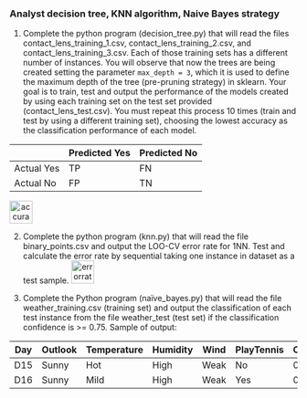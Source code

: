 ### Analyst decision tree, KNN algorithm, Naive Bayes strategy

1. Complete the python program (decision_tree.py) that will read the files contact_lens_training_1.csv, contact_lens_training_2.csv, and contact_lens_training_3.csv. Each of those training sets has a different number of instances. You will observe that now the trees are being created setting the parameter `max_depth = 3`, which it is used to define the maximum depth of the tree (pre-pruning strategy) in sklearn. Your goal is to train, test and output the performance of the models created by using each training set on the test set provided (contact_lens_test.csv). You must repeat this process 10 times (train and test by using a different training set), choosing the lowest accuracy as the classification performance of each model. 

|            | Predicted Yes | Predicted No |
|------------|---------------|--------------|
| Actual Yes |       TP      |      FN      |
| Actual No  |       FP      |      TN      |

<a align="center" href="https://ibb.co/LY2SbLD"><img src="https://i.ibb.co/ydb0Gwm/Untitled.png" alt="accuracy" border="0" height="40px"></a>


2. Complete the python program (knn.py) that will read the file binary_points.csv and output the LOO-CV error rate for 1NN. Test and calculate the error rate by sequential taking one instance in dataset as a test sample.
<a align="center" href="https://ibb.co/Jjr381R"><img src="https://i.ibb.co/zVP6CMh/Untitled.png" alt="errorrate" border="0" height="40px"></a>


3. Complete the Python program (naïve_bayes.py) that will read the file weather_training.csv (training set) and output the classification of each test instance from the file weather_test (test set) if the classification confidence is >= 0.75. Sample of output: 

  | Day | Outlook | Temperature | Humidity | Wind | PlayTennis | Confidence |
  |-----|---------|-------------|----------|------|------------|------------|
  | D15 | Sunny   | Hot         | High     | Weak | No         | 0.86       |
  | D16 | Sunny   | Mild        | High     | Weak | Yes        | 0.78       |


